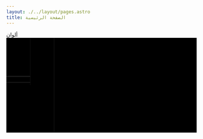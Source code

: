 ```yaml
---
layout: ./../layout/pages.astro
title: الصفحة الرئيسية
---
```

<div class="mainContainer">
			<div class="docSection content">
			  <div class="docSectionTitle">ألوان</div>
			  <div class="docPreviewSection">
				<div class="colorsSection">
				  <svg width="1023" height="512" viewBox="0 0 1023 512" xmlns="http://www.w3.org/2000/svg"><title>Group 7</title><g fill-rule="evenodd"><path class="variableColor" d="M256 0h767v512H256z"/><path class="variableColor" d="M0 208h128v32H0z"/><path class="variableColor" d="M128 0h128v256H128z"/><path d="M196.866 140.56h-6.426l-4.794-28.968V91.804h15.912v19.788l-4.692 28.968zm-3.366 23.664c-6.426 0-9.078-3.366-9.078-7.752v-2.448c0-4.386 2.652-7.752 9.078-7.752 6.426 0 9.078 3.366 9.078 7.752v2.448c0 4.386-2.652 7.752-9.078 7.752z" class="variableColor"/><path class="variableColor" d="M0 256h256v256H0z"/><path d="M155.628 409.872V426H92.396v-17.536l27.52-23.552c9.984-8.576 13.44-13.568 13.44-21.12V362c0-6.784-6.016-10.24-11.776-10.24-8.448 0-12.544 5.76-14.336 12.544l-16.768-6.4c3.968-12.416 14.336-22.784 32.896-22.784 19.328 0 30.464 11.392 30.464 26.88 0 15.36-11.008 24.704-23.808 34.816l-16.64 13.056h42.24z" class="variableColor"/><path class="variableColor" d="M0 240h128v16H0z"/><path class="variableColor" d="M0 128h128v80H0z"/><path d="M70.924 172.432c-3.136 0-5.248-.896-8.064-2.304-2.304-1.152-4.416-2.112-7.04-2.112-1.92 0-3.136.512-4.992 1.728l-3.136-5.376c1.536-2.176 4.224-3.968 8.384-3.968 3.136 0 5.248.896 8.064 2.304 2.304 1.152 4.416 2.112 7.04 2.112 1.92 0 3.136-.512 4.992-1.728l3.136 5.376c-1.536 2.176-4.224 3.968-8.384 3.968zM0 0h128v128H0z" class="variableColor"/><path class="variableColor" d="M79.42 83H48.316v-7.744h12.032V45.304h-.576l-9.088 11.904-6.144-4.8 10.688-14.08h14.72v36.928h9.472z"/><path d="M687.63 307h-13.94c-9.01 0-15.47-6.12-17-15.64h-1.02c-2.72 11.56-12.58 17.68-26.18 17.68-17.85 0-27.71-10.54-27.71-26.01 0-18.87 14.62-27.88 38.25-27.88h14.11v-5.61c0-8.67-4.25-14.11-14.79-14.11-10.03 0-15.3 5.1-19.21 10.54l-14.96-13.26c7.14-10.54 17.34-17 36.04-17 25.16 0 38.08 11.56 38.08 32.64v39.1h8.33V307zm-48.79-15.47c8.33 0 15.3-3.4 15.3-11.56v-10.54H641.9c-9.69 0-14.79 3.57-14.79 10.03v2.55c0 6.46 4.25 9.52 11.73 9.52z" class="variableColor"/></g></svg>
				</div>
			  </div>
			</div>
</div>